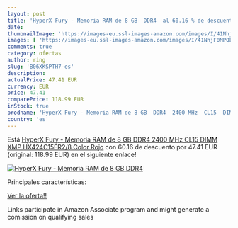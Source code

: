 ```yaml
---
layout: post
title: 'HyperX Fury - Memoria RAM de 8 GB  DDR4  al 60.16 % de descuento'
date: 
thumbnailImage: 'https://images-eu.ssl-images-amazon.com/images/I/41NhjF0MPQL._SL200_.jpg'
images: [ 'https://images-eu.ssl-images-amazon.com/images/I/41NhjF0MPQL._SL200_.jpg' ]
comments: true
category: ofertas
author: ring
slug: 'B06XKSPTH7-es'
description:
actualPrice: 47.41 EUR
currency: EUR
price: 47.41
comparePrice: 118.99 EUR
inStock: true
prodname: 'HyperX Fury - Memoria RAM de 8 GB  DDR4  2400 MHz  CL15  DIMM XMP  HX424C15FR2/8  Color Rojo'
country: 'es'
---
```


Está [HyperX Fury - Memoria RAM de 8 GB  DDR4  2400 MHz  CL15  DIMM XMP  HX424C15FR2/8  Color Rojo](https://www.amazon.es/dp/B06XKSPTH7/?tag=tolees-21) con 60.16 de descuento por 47.41 EUR (original: 118.99 EUR) en el siguiente enlace!

[![HyperX Fury - Memoria RAM de 8 GB  DDR4 ](https://images-eu.ssl-images-amazon.com/images/I/41NhjF0MPQL._SL200_.jpg)](https://www.amazon.es/dp/B06XKSPTH7/?tag=tolees-21)

Principales características:


[Ver la oferta!!](https://www.amazon.es/dp/B06XKSPTH7/?tag=tolees-21)

Links participate in Amazon Associate program and might generate a comission on qualifying sales


